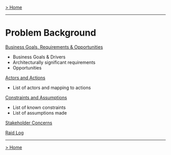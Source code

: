 [> Home](../README.md)

---

# Problem Background

[Business Goals, Requirements & Opportunities](BusinessGoalsRequirements.md)

* Business Goals & Drivers
* Architecturally significant requirements
* Opportunities

[Actors and Actions](Personas.md)

* List of actors and mapping to actions

[Constraints and Assumptions](ConstraintsAndAssumptions.md)

* List of known constraints
* List of assumptions made

[Stakeholder Concerns](StakeholderConcerns.md)

[Raid Log](RAID.md)

------

[> Home](../README.md)


